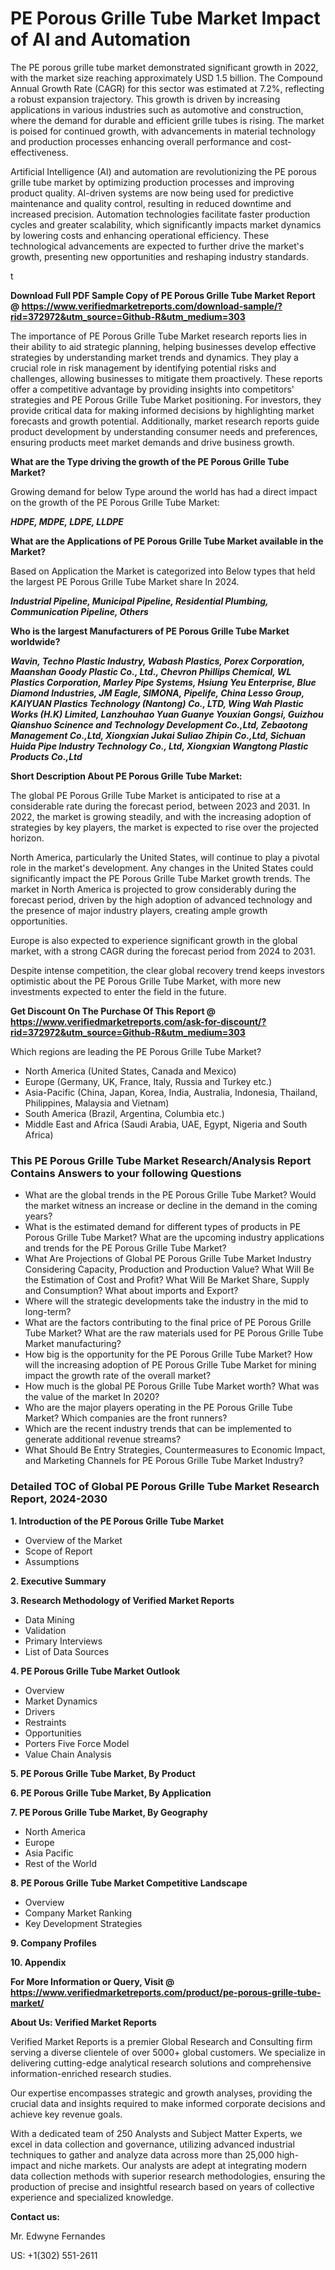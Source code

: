 <meta name="title" content="Global PE Porous Grille Tube Market Impact of AI and Automation"><meta name="description" content="The PE porous grille tube market demonstrated significant growth in 2022, with the market size reaching approximately USD 1.5 billion. The Compound Annual Growth Rate "><meta name="title" content="PE Porous Grille Tube Market Size, Share, Scope, Trends, Growth, Opportunities, Analysis, Forecast"><h1>PE Porous Grille Tube Market Impact of AI and Automation</h1><p>The PE porous grille tube market demonstrated significant growth in 2022, with the market size reaching approximately USD 1.5 billion. The Compound Annual Growth Rate (CAGR) for this sector was estimated at 7.2%, reflecting a robust expansion trajectory. This growth is driven by increasing applications in various industries such as automotive and construction, where the demand for durable and efficient grille tubes is rising. The market is poised for continued growth, with advancements in material technology and production processes enhancing overall performance and cost-effectiveness.</p><p>Artificial Intelligence (AI) and automation are revolutionizing the PE porous grille tube market by optimizing production processes and improving product quality. AI-driven systems are now being used for predictive maintenance and quality control, resulting in reduced downtime and increased precision. Automation technologies facilitate faster production cycles and greater scalability, which significantly impacts market dynamics by lowering costs and enhancing operational efficiency. These technological advancements are expected to further drive the market's growth, presenting new opportunities and reshaping industry standards.</p>t</p><p id="" class=""><strong>Download Full PDF Sample Copy of PE Porous Grille Tube Market Report @ <a href="https://www.verifiedmarketreports.com/download-sample/?rid=372972&utm_source=Github-R&utm_medium=303" target="_blank">https://www.verifiedmarketreports.com/download-sample/?rid=372972&utm_source=Github-R&utm_medium=303</a></strong></p><p>The importance of&nbsp;PE Porous Grille Tube Market research reports lies in their ability to aid strategic planning, helping businesses develop effective strategies by understanding market trends and dynamics. They play a crucial role in risk management by identifying potential risks and challenges, allowing businesses to mitigate them proactively. These reports offer a competitive advantage by providing insights into competitors' strategies and PE Porous Grille Tube Market positioning. For investors, they provide critical data for making informed decisions by highlighting market forecasts and growth potential. Additionally, market research reports guide product development by understanding consumer needs and preferences, ensuring products meet market demands and drive business growth.</p><p><strong>What are the&nbsp;Type driving the growth of the PE Porous Grille Tube Market?</strong></p><p id="" class="">Growing demand for below Type around the world has had a direct impact on the growth of the PE Porous Grille Tube Market:</p><em><strong>HDPE, MDPE, LDPE, LLDPE</strong></em></p><strong>What are the&nbsp;Applications&nbsp;of PE Porous Grille Tube Market available in the Market?</strong></p><p id="" class="">Based on Application the Market is categorized into Below types that held the largest PE Porous Grille Tube Market share In 2024.</p><em><strong>Industrial Pipeline, Municipal Pipeline, Residential Plumbing, Communication Pipeline, Others</strong></em></p><strong>Who is the largest Manufacturers of PE Porous Grille Tube Market worldwide?</strong></p><p><em><strong>Wavin, Techno Plastic Industry, Wabash Plastics, Porex Corporation, Maanshan Goody Plastic Co., Ltd., Chevron Phillips Chemical, WL Plastics Corporation, Marley Pipe Systems, Hsiung Yeu Enterprise, Blue Diamond Industries, JM Eagle, SIMONA, Pipelife, China Lesso Group, KAIYUAN Plastics Technology (Nantong) Co., LTD, Wing Wah Plastic Works (H.K) Limited, Lanzhouhao Yuan Guanye Youxian Gongsi, Guizhou Qianshuo Scinence and Technology Development Co.,Ltd, Zebaotong Management Co.,Ltd, Xiongxian Jukai Suliao Zhipin Co.,Ltd, Sichuan Huida Pipe Industry Technology Co., Ltd, Xiongxian Wangtong Plastic Products Co.,Ltd</strong></em></p><p id="" class=""><strong>Short Description About PE Porous Grille Tube Market:</strong></p><p>The global PE Porous Grille Tube Market is anticipated to rise at a considerable rate during the forecast period, between 2023 and 2031. In 2022, the market is growing steadily, and with the increasing adoption of strategies by key players, the market is expected to rise over the projected horizon.</p><p>North America, particularly the United States, will continue to play a pivotal role in the market's development. Any changes in the United States could significantly impact the PE Porous Grille Tube Market growth trends. The market in North America is projected to grow considerably during the forecast period, driven by the high adoption of advanced technology and the presence of major industry players, creating ample growth opportunities.</p><p>Europe is also expected to experience significant growth in the global market, with a strong CAGR during the forecast period from 2024 to 2031.</p><p>Despite intense competition, the clear global recovery trend keeps investors optimistic about the PE Porous Grille Tube Market, with more new investments expected to enter the field in the future.</p><p id="" class=""><strong>Get Discount On The Purchase Of This Report @ <a href="https://www.verifiedmarketreports.com/ask-for-discount/?rid=372972&utm_source=Github-R&utm_medium=303" target="_blank">https://www.verifiedmarketreports.com/ask-for-discount/?rid=372972&utm_source=Github-R&utm_medium=303</a></strong></p>Which regions are leading the PE Porous Grille Tube Market?</p><ul><li>North America (United States, Canada and Mexico)</li><li>Europe (Germany, UK, France, Italy, Russia and Turkey etc.)</li><li>Asia-Pacific (China, Japan, Korea, India, Australia, Indonesia, Thailand, Philippines, Malaysia and Vietnam)</li><li>South America (Brazil, Argentina, Columbia etc.)</li><li>Middle East and Africa (Saudi Arabia, UAE, Egypt, Nigeria and South Africa)</li></ul><h3 id="" class="">This PE Porous Grille Tube Market Research/Analysis Report Contains Answers to your following Questions</h3><ul><li>What are the global trends in the PE Porous Grille Tube Market? Would the market witness an increase or decline in the demand in the coming years?</li><li>What is the estimated demand for different types of products in PE Porous Grille Tube Market? What are the upcoming industry applications and trends for the PE Porous Grille Tube Market?</li><li>What Are Projections of Global PE Porous Grille Tube Market Industry Considering Capacity, Production and Production Value? What Will Be the Estimation of Cost and Profit? What Will Be Market Share, Supply and Consumption? What about imports and Export?</li><li>Where will the strategic developments take the industry in the mid to long-term?</li><li>What are the factors contributing to the final price of PE Porous Grille Tube Market? What are the raw materials used for PE Porous Grille Tube Market manufacturing?</li><li>How big is the opportunity for the PE Porous Grille Tube Market? How will the increasing adoption of PE Porous Grille Tube Market for mining impact the growth rate of the overall market?</li><li>How much is the global PE Porous Grille Tube Market worth? What was the value of the market In 2020?</li><li>Who are the major players operating in the PE Porous Grille Tube Market? Which companies are the front runners?</li><li>Which are the recent industry trends that can be implemented to generate additional revenue streams?</li><li>What Should Be Entry Strategies, Countermeasures to Economic Impact, and Marketing Channels for PE Porous Grille Tube Market Industry?</li></ul><h3 id="" class="">Detailed TOC of Global PE Porous Grille Tube Market Research Report, 2024-2030</h3><p id="" class=""><strong>1. Introduction of the PE Porous Grille Tube Market</strong></p><ul><li>Overview of the Market</li><li>Scope of Report</li><li>Assumptions</li></ul><p id="" class=""><strong>2. Executive Summary</strong></p><p id="" class=""><strong>3. Research Methodology of Verified Market Reports</strong></p><ul><li>Data Mining</li><li>Validation</li><li>Primary Interviews</li><li>List of Data Sources</li></ul><p id="" class=""><strong>4. PE Porous Grille Tube Market Outlook</strong></p><ul><li>Overview</li><li>Market Dynamics</li><li>Drivers</li><li>Restraints</li><li>Opportunities</li><li>Porters Five Force Model</li><li>Value Chain Analysis</li></ul><p id="" class=""><strong>5. PE Porous Grille Tube Market, By Product</strong></p><p id="" class=""><strong>6. PE Porous Grille Tube Market, By Application</strong></p><p id="" class=""><strong>7. PE Porous Grille Tube Market, By Geography</strong></p><ul><li>North America</li><li>Europe</li><li>Asia Pacific</li><li>Rest of the World</li></ul><p id="" class=""><strong>8. PE Porous Grille Tube Market Competitive Landscape</strong></p><ul><li>Overview</li><li>Company Market Ranking</li><li>Key Development Strategies</li></ul><p id="" class=""><strong>9. Company Profiles</strong></p><p id="" class=""><strong>10. Appendix</strong></p><p id="" class=""><strong>For More Information or Query, Visit @ <a href="https://www.verifiedmarketreports.com/product/pe-porous-grille-tube-market/" target="_blank">https://www.verifiedmarketreports.com/product/pe-porous-grille-tube-market/</a></strong></p><p id="" class=""><strong>About Us: Verified Market Reports</strong></p><p id="" class="">Verified Market Reports is a premier Global Research and Consulting firm serving a diverse clientele of over 5000+ global customers. We specialize in delivering cutting-edge analytical research solutions and comprehensive information-enriched research studies.</p><p id="" class="">Our expertise encompasses strategic and growth analyses, providing the crucial data and insights required to make informed corporate decisions and achieve key revenue goals.</p><p id="" class="">With a dedicated team of 250 Analysts and Subject Matter Experts, we excel in data collection and governance, utilizing advanced industrial techniques to gather and analyze data across more than 25,000 high-impact and niche markets. Our analysts are adept at integrating modern data collection methods with superior research methodologies, ensuring the production of precise and insightful research based on years of collective experience and specialized knowledge.</p><p id="" class=""><strong>Contact us:</strong></p><p id="" class="">Mr. Edwyne Fernandes</p><p id="" class="">US: +1(302) 551-2611</p>